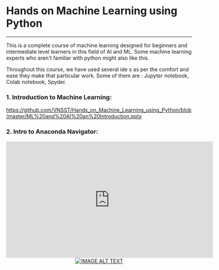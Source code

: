 # Hands on Machine Learning using Python
-----------------------------------------
This is a complete course of machine learning designed for beginners and intermediate level learners in this field of AI and ML. Some machine learning experts who aren't familiar with python might also like this.

Throughout this course, we have used several ide s as per the comfort and ease they make that particular work. 
Some of them are :
Jupyter notebook, Colab notebook, Spyder.

### 1. Introduction to Machine Learning:
https://github.com/VNSST/Hands_on_Machine_Learning_using_Python/blob/master/ML%20and%20AI%20an%20Introduction.pptx 

### 2. Intro to Anaconda Navigator:
<iframe width="560" height="315"
src="https://www.youtube.com/embed/HyQDxuU9WiU" 
frameborder="0" allow="accelerometer; 
autoplay; 
encrypted-media; 
gyroscope; 
picture-in-picture" allowfullscreen></iframe>

<div align="center">
  <a href="https://www.youtube.com/watch?v=YOUTUBE_VIDEO_ID_HERE"><img src="https://img.youtube.com/vi/YOUTUBE_VIDEO_ID_HERE/0.jpg" alt="IMAGE ALT TEXT"></a>
</div>

